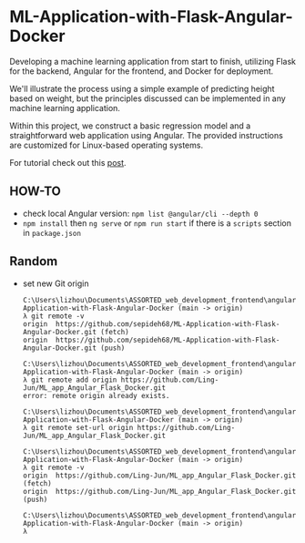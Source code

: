 # ML-Application-with-Flask-Angular-Docker
Developing a machine learning application from start to finish, utilizing Flask for the backend, Angular for the frontend, and Docker for deployment. 

We'll illustrate the process using a simple example of predicting height based on weight, but the principles discussed can be implemented in any machine learning application.

Within this project, we construct a basic regression model and a straightforward web application using Angular. The provided instructions are customized for Linux-based operating systems. 

For tutorial check out this [post](https://medium.com/@mehdi.mka/building-and-deploying-an-end-to-end-machine-learning-application-with-flask-angular-and-docker-259b96dc8c8a).


## HOW-TO

- check local Angular version: `npm list @angular/cli --depth 0`
- `npm install` then `ng serve` or `npm run start` if there is a `scripts` section in `package.json`

## Random

- set new Git origin

    ```       
    C:\Users\lizhou\Documents\ASSORTED_web_development_frontend\angular\ML-Application-with-Flask-Angular-Docker (main -> origin)
    λ git remote -v
    origin  https://github.com/sepideh68/ML-Application-with-Flask-Angular-Docker.git (fetch)
    origin  https://github.com/sepideh68/ML-Application-with-Flask-Angular-Docker.git (push)

    C:\Users\lizhou\Documents\ASSORTED_web_development_frontend\angular\ML-Application-with-Flask-Angular-Docker (main -> origin)
    λ git remote add origin https://github.com/Ling-Jun/ML_app_Angular_Flask_Docker.git
    error: remote origin already exists.

    C:\Users\lizhou\Documents\ASSORTED_web_development_frontend\angular\ML-Application-with-Flask-Angular-Docker (main -> origin)
    λ git remote set-url origin https://github.com/Ling-Jun/ML_app_Angular_Flask_Docker.git

    C:\Users\lizhou\Documents\ASSORTED_web_development_frontend\angular\ML-Application-with-Flask-Angular-Docker (main -> origin)
    λ git remote -v
    origin  https://github.com/Ling-Jun/ML_app_Angular_Flask_Docker.git (fetch)
    origin  https://github.com/Ling-Jun/ML_app_Angular_Flask_Docker.git (push)

    C:\Users\lizhou\Documents\ASSORTED_web_development_frontend\angular\ML-Application-with-Flask-Angular-Docker (main -> origin)
    λ
    ```
